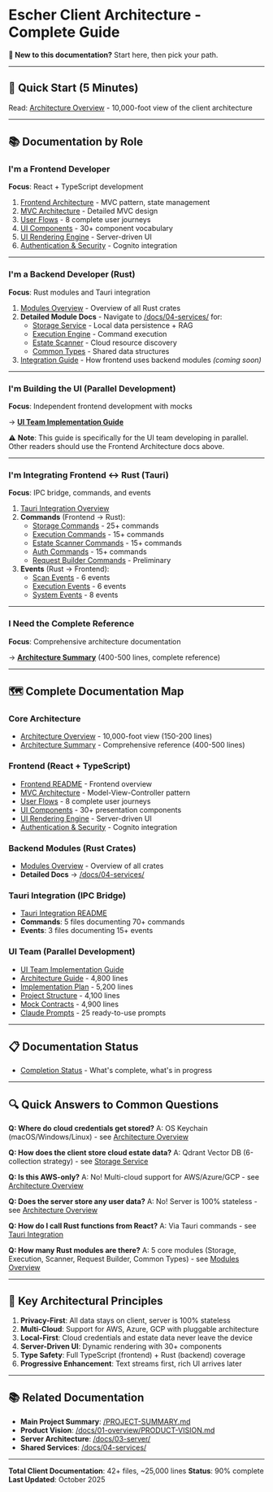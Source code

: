 # Escher Client Architecture - Complete Guide

**👋 New to this documentation?** Start here, then pick your path.

---

## 🚀 Quick Start (5 Minutes)

Read: [Architecture Overview](./architecture/overview.md) - 10,000-foot view of the client architecture

---

## 📚 Documentation by Role

### I'm a Frontend Developer
**Focus**: React + TypeScript development

1. [Frontend Architecture](./frontend/README.md) - MVC pattern, state management
2. [MVC Architecture](./frontend/mvc-architecture.md) - Detailed MVC design
3. [User Flows](./frontend/user-flows.md) - 8 complete user journeys
4. [UI Components](./frontend/ui-components.md) - 30+ component vocabulary
5. [UI Rendering Engine](./frontend/ui-rendering-engine.md) - Server-driven UI
6. [Authentication & Security](./frontend/authentication-security.md) - Cognito integration

---

### I'm a Backend Developer (Rust)
**Focus**: Rust modules and Tauri integration

1. [Modules Overview](./modules/overview.md) - Overview of all Rust crates
2. **Detailed Module Docs** - Navigate to [/docs/04-services/](../04-services/) for:
   - [Storage Service](../04-services/storage-service/) - Local data persistence + RAG
   - [Execution Engine](../04-services/execution-engine/) - Command execution
   - [Estate Scanner](../04-services/estate-scanner/) - Cloud resource discovery
   - [Common Types](../04-services/common/) - Shared data structures
3. [Integration Guide](./modules/integration-guide.md) - How frontend uses backend modules _(coming soon)_

---

### I'm Building the UI (Parallel Development)
**Focus**: Independent frontend development with mocks

→ **[UI Team Implementation Guide](./ui-team-implementation/README.md)**

⚠️ **Note**: This guide is specifically for the UI team developing in parallel. Other readers should use the Frontend Architecture docs above.

---

### I'm Integrating Frontend ↔ Rust (Tauri)
**Focus**: IPC bridge, commands, and events

1. [Tauri Integration Overview](./tauri-integration/README.md)
2. **Commands** (Frontend → Rust):
   - [Storage Commands](./tauri-integration/commands-storage.md) - 25+ commands
   - [Execution Commands](./tauri-integration/commands-execution.md) - 15+ commands
   - [Estate Scanner Commands](./tauri-integration/commands-estate-scanner.md) - 15+ commands
   - [Auth Commands](./tauri-integration/commands-auth.md) - 15+ commands
   - [Request Builder Commands](./tauri-integration/commands-request-builder.md) - Preliminary
3. **Events** (Rust → Frontend):
   - [Scan Events](./tauri-integration/events-scan.md) - 6 events
   - [Execution Events](./tauri-integration/events-execution.md) - 6 events
   - [System Events](./tauri-integration/events-system.md) - 8 events

---

### I Need the Complete Reference
**Focus**: Comprehensive architecture documentation

→ **[Architecture Summary](./architecture/summary.md)** (400-500 lines, complete reference)

---

## 🗺️ Complete Documentation Map

### Core Architecture
- [Architecture Overview](./architecture/overview.md) - 10,000-foot view (150-200 lines)
- [Architecture Summary](./architecture/summary.md) - Comprehensive reference (400-500 lines)

### Frontend (React + TypeScript)
- [Frontend README](./frontend/README.md) - Frontend overview
- [MVC Architecture](./frontend/mvc-architecture.md) - Model-View-Controller pattern
- [User Flows](./frontend/user-flows.md) - 8 complete user journeys
- [UI Components](./frontend/ui-components.md) - 30+ presentation components
- [UI Rendering Engine](./frontend/ui-rendering-engine.md) - Server-driven UI
- [Authentication & Security](./frontend/authentication-security.md) - Cognito integration

### Backend Modules (Rust Crates)
- [Modules Overview](./modules/overview.md) - Overview of all crates
- **Detailed Docs** → [/docs/04-services/](../04-services/)

### Tauri Integration (IPC Bridge)
- [Tauri Integration README](./tauri-integration/README.md)
- **Commands**: 5 files documenting 70+ commands
- **Events**: 3 files documenting 15+ events

### UI Team (Parallel Development)
- [UI Team Implementation Guide](./ui-team-implementation/README.md)
- [Architecture Guide](./ui-team-implementation/01-architecture.md) - 4,800 lines
- [Implementation Plan](./ui-team-implementation/02-implementation-plan.md) - 5,200 lines
- [Project Structure](./ui-team-implementation/03-project-structure.md) - 4,100 lines
- [Mock Contracts](./ui-team-implementation/04-mock-contracts.md) - 4,900 lines
- [Claude Prompts](./ui-team-implementation/05-claude-prompts.md) - 25 ready-to-use prompts

---

## 📋 Documentation Status

- [Completion Status](./meta/COMPLETION-STATUS.md) - What's complete, what's in progress

---

## 🔍 Quick Answers to Common Questions

**Q: Where do cloud credentials get stored?**
A: OS Keychain (macOS/Windows/Linux) - see [Architecture Overview](./architecture/overview.md)

**Q: How does the client store cloud estate data?**
A: Qdrant Vector DB (6-collection strategy) - see [Storage Service](../04-services/storage-service/)

**Q: Is this AWS-only?**
A: No! Multi-cloud support for AWS/Azure/GCP - see [Architecture Overview](./architecture/overview.md)

**Q: Does the server store any user data?**
A: No! Server is 100% stateless - see [Architecture Overview](./architecture/overview.md)

**Q: How do I call Rust functions from React?**
A: Via Tauri commands - see [Tauri Integration](./tauri-integration/README.md)

**Q: How many Rust modules are there?**
A: 5 core modules (Storage, Execution, Scanner, Request Builder, Common Types) - see [Modules Overview](./modules/overview.md)

---

## 🎯 Key Architectural Principles

1. **Privacy-First**: All data stays on client, server is 100% stateless
2. **Multi-Cloud**: Support for AWS, Azure, GCP with pluggable architecture
3. **Local-First**: Cloud credentials and estate data never leave the device
4. **Server-Driven UI**: Dynamic rendering with 30+ components
5. **Type Safety**: Full TypeScript (frontend) + Rust (backend) coverage
6. **Progressive Enhancement**: Text streams first, rich UI arrives later

---

## 📚 Related Documentation

- **Main Project Summary**: [/PROJECT-SUMMARY.md](../../PROJECT-SUMMARY.md)
- **Product Vision**: [/docs/01-overview/PRODUCT-VISION.md](../01-overview/PRODUCT-VISION.md)
- **Server Architecture**: [/docs/03-server/](../03-server/)
- **Shared Services**: [/docs/04-services/](../04-services/)

---

**Total Client Documentation**: 42+ files, ~25,000 lines
**Status**: 90% complete
**Last Updated**: October 2025